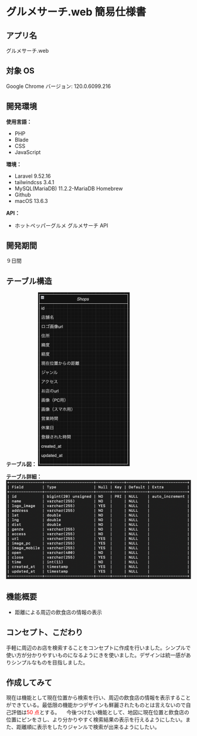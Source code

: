 # グルメサーチ.web 簡易仕様書

## アプリ名

グルメサーチ.web

## 対象 OS

Google Chrome バージョン: 120.0.6099.216

## 開発環境

**使用言語：**

-   PHP
-   Blade
-   CSS
-   JavaScript

**環境：**

-   Laravel 9.52.16
-   tailwindcss 3.4.1
-   MySQL(MariaDB) 11.2.2-MariaDB Homebrew
-   Github
-   macOS 13.6.3

**API：**

-   ホットペッパーグルメ グルメサーチ API

## 開発期間

９日間

## テーブル構造

**テーブル図：**
<img src=./READMEimage/er.png width="250px">

**テーブル詳細：**
<img src=./READMEimage/desc_shops.png width="550px">

## 機能概要

-   距離による周辺の飲食店の情報の表示

## コンセプト、こだわり

手軽に周辺のお店を検索することをコンセプトに作成を行いました。シンプルで使い方が分かりやすいものになるようにきを使いました。デザインは統一感がありシンプルなものを目指しました。

## 作成してみて

現在は機能として現在位置から検索を行い、周辺の飲食店の情報を表示することができている。最低限の機能かつデザインも鮮麗されたものとは言えないので自己評価は<span style="color: red; ">50 点</span>とする。
　今後つけたい機能として、地図に現在位置と飲食店の位置にピンをさし、より分かりやすく検索結果の表示を行えるようにしたい。また、距離順に表示をしたりジャンルで検索が出来るようにしたい。
